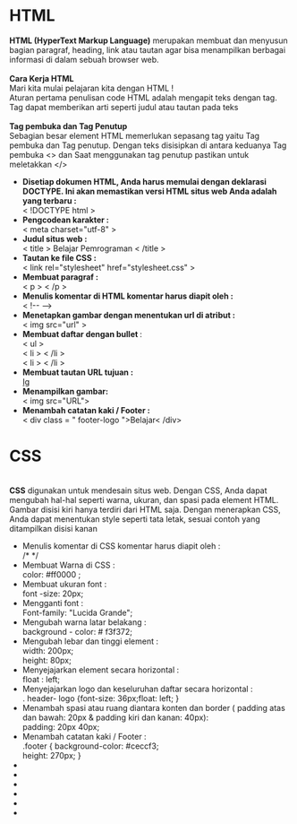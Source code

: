 <b><h1>HTML</h1></b>
<b>HTML (HyperText Markup Language)</b> merupakan  membuat dan menyusun bagian paragraf, heading, link atau tautan agar bisa menampilkan berbagai informasi di dalam sebuah browser web.</br></br>
<b>Cara Kerja HTML</b>
<br>Mari kita mulai pelajaran kita dengan HTML ! </br>
Aturan pertama penulisan code HTML adalah mengapit teks dengan tag. Tag dapat memberikan arti seperti judul atau tautan pada teks </br></br>
<b>Tag pembuka dan Tag Penutup</b></br>
Sebagian besar element HTML memerlukan sepasang tag yaitu Tag pembuka dan Tag penutup. Dengan teks disisipkan di antara keduanya Tag pembuka <> dan Saat menggunakan tag penutup pastikan untuk meletakkan </></br>
<ul>
<li><b>Disetiap dokumen HTML, Anda harus memulai dengan deklarasi DOCTYPE. Ini akan memastikan versi HTML situs web Anda adalah yang terbaru :</b></br>
< !DOCTYPE html ></li>
<li><b>Pengcodean karakter :</b></br> < meta charset="utf-8" ></li>
<li><b>Judul situs web :</b></br> < title > Belajar Pemrograman < /title > </li> 
<li><b>Tautan ke file CSS :</b> </br>< link rel="stylesheet" href="stylesheet.css" ></li>
 <li><b>Membuat paragraf : </b> </br> < p > < /p ></li>
 <li><b>Menulis komentar di HTML komentar harus diapit oleh :</b> </br>< !-- --> </li>
 <li><b>Menetapkan gambar dengan menentukan url di atribut : </b></br> < img src="url" > </li>
 <li><b>Membuat daftar dengan bullet </b>: </b></br>< ul > </br> < li > < /li > </br>< li > < /li >
 <li><b>Membuat tautan URL tujuan :</b> </br>  <a href="https://instagram.com/yenysyafitry">Ig</a>  </li>
 <li><b>Menampilkan gambar: </b> </br> < img src="URL"></li>
  <li><b>Menambah catatan kaki / Footer : </b></br>< div class = " footer-logo ">Belajar< /div>  </li>
</ul>

<b><h1> CSS</h1></b> </br>
<b>CSS</b> digunakan untuk mendesain situs web. Dengan CSS, Anda dapat mengubah hal-hal seperti warna, ukuran, dan spasi pada element HTML. Gambar disisi kiri hanya terdiri dari HTML saja. Dengan menerapkan CSS, Anda dapat menentukan style seperti tata letak, sesuai contoh yang ditampilkan disisi kanan
</br><ul> 
 <li>Menulis komentar di CSS komentar harus diapit oleh :</br> /*  */ </li>
<li>Membuat Warna di CSS :  </br>
color: #ff0000 ;</li>
<li>Membuat ukuran font :</br> font -size: 20px; </li>
<li>Mengganti font :</br>  Font-family: "Lucida Grande"; </li>
<li>Mengubah warna latar belakang :</br> background - color: # f3f372;</li>
<li>Mengubah lebar dan tinggi element :</br>  width: 200px; </br> height: 80px; </li>
<li>Menyejajarkan element secara horizontal :</br>float : left;  </li>
<li>Menyejajarkan logo dan keseluruhan daftar secara horizontal :</br> . header- logo {font-size: 36px;float: left; }</li>
<li>Menambah spasi atau ruang diantara konten dan border ( padding atas dan bawah: 20px & padding kiri dan kanan: 40px): </br> padding: 20px 40px;</li>
<li>Menambah catatan kaki / Footer : </br> .footer { background-color: #ceccf3; </br>
  height: 270px; }</li>
<li> </br></li>
<li> </br></li>
<li> </br></li>
<li> </br></li>
<li> </br></li>
<li> </br></li>
</ul>

